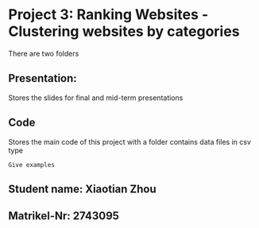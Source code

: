 # Project 3: Ranking Websites - Clustering websites by categories

There are two folders

## Presentation:

Stores the slides for final and mid-term presentations

## Code

Stores the main code of this project with a folder contains data files in csv type

```
Give examples
```

## Student name: Xiaotian Zhou
## Matrikel-Nr: 2743095

